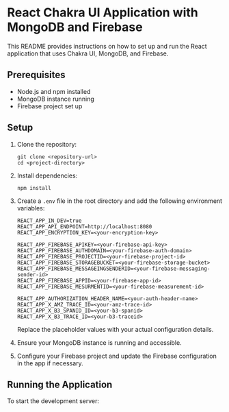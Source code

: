 # React Chakra UI Application with MongoDB and Firebase

This README provides instructions on how to set up and run the React application that uses Chakra UI, MongoDB, and Firebase.

## Prerequisites

- Node.js and npm installed
- MongoDB instance running
- Firebase project set up

## Setup

1. Clone the repository:
   ```
   git clone <repository-url>
   cd <project-directory>
   ```

2. Install dependencies:
   ```
   npm install
   ```

3. Create a `.env` file in the root directory and add the following environment variables:
   ```
   REACT_APP_IN_DEV=true
   REACT_APP_API_ENDPOINT=http://localhost:8080
   REACT_APP_ENCRYPTION_KEY=<your-encryption-key>

   REACT_APP_FIREBASE_APIKEY=<your-firebase-api-key>
   REACT_APP_FIREBASE_AUTHDOMAIN=<your-firebase-auth-domain>
   REACT_APP_FIREBASE_PROJECTID=<your-firebase-project-id>
   REACT_APP_FIREBASE_STORAGEBUCKET=<your-firebase-storage-bucket>
   REACT_APP_FIREBASE_MESSAGEINGSENDERID=<your-firebase-messaging-sender-id>
   REACT_APP_FIREBASE_APPID=<your-firebase-app-id>
   REACT_APP_FIREBASE_MESURMENTID=<your-firebase-measurement-id>

   REACT_APP_AUTHORIZATION_HEADER_NAME=<your-auth-header-name>
   REACT_APP_X_AMZ_TRACE_ID=<your-amz-trace-id>
   REACT_APP_X_B3_SPANID_ID=<your-b3-spanid>
   REACT_APP_X_B3_TRACE_ID=<your-b3-traceid>
   ```

   Replace the placeholder values with your actual configuration details.

4. Ensure your MongoDB instance is running and accessible.

5. Configure your Firebase project and update the Firebase configuration in the app if necessary.

## Running the Application

To start the development server: